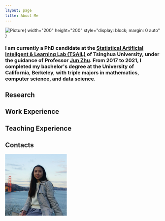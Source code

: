 ```yaml
---
layout: page
title: About Me
---
```

![Picture](Picture.svg){ width="200" height="200" style="display: block; margin: 0 auto" }

### I am currently a PhD candidate at the [Statistical Artificial Intellgent & Learning Lab (TSAIL)](https://ml.cs.tsinghua.edu.cn/) of Tsinghua University, under the guidance of Professor  [Jun Zhu](https://ml.cs.tsinghua.edu.cn/~jun/index.shtml). From 2017 to 2021, I completed my bachelor's degree at the University of California, Berkeley, with triple majors in mathematics, computer science, and data science.

## Research

## Work Experience 

## Teaching Experience 

## Contacts
<img align="centering" width="200" height="200" src="photo.jpg">
